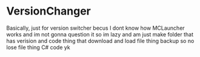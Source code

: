 # VersionChanger

Basically, just for version switcher becus I dont know how MCLauncher works and im not gonna question it so im lazy and am just make folder that has verision and code thing that download and load file thing backup so no lose file thing C# code yk
